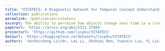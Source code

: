 ```yaml
---
title: "VITATECS: A Diagnostic Dataset for Temporal Concept Understanding of Video-Language Models"
collection: publications
permalink: /publication/vitatecs
excerpt: The ability to perceive how objects change over time is a crucial ingredient in human intelligence. However, current video-language benchmarks cannot faithfully reflect the temporal understanding abilities of the models due to the existence of static visual shortcuts. To remedy this issue, we present VITATECS, a diagnostic <b>VI</b>deo-<b>T</b>ext d<b>A</b>taset for the evaluation of <b>TE</b>mporal <b>C</b>oncept under<b>S</b>tanding. Specifically, we first introduce a fine-grained taxonomy of temporal concepts in natural language in order to diagnose the capability of video-language models to comprehend different temporal aspects. Furthermore, to disentangle the correlation between static and temporal information, we generate counterfactual video descriptions that differ from the original one only in the specified temporal aspect. We further propose a semi-automatic data collection framework using large language models and human-in-the-loop annotation to obtain high-quality counterfactual descriptions efficiently. Evaluation of representative video-language understanding models confirms their deficiency in temporal understanding, revealing the need for greater emphasis on the temporal elements in video-language research. 
paperurl: 'https://arxiv.org/abs/2311.17404'
projecturl: 'https://github.com/lscpku/VITATECS'
dataurl: 'https://huggingface.co/datasets/lscpku/VITATECS'
authors: '<b>Shicheng Li</b>, Lei Li, Shuhuai Ren, Yuanxin Liu, Yi Liu, Rundong Gao, Xu Sun, Lu Hou'
---
```

